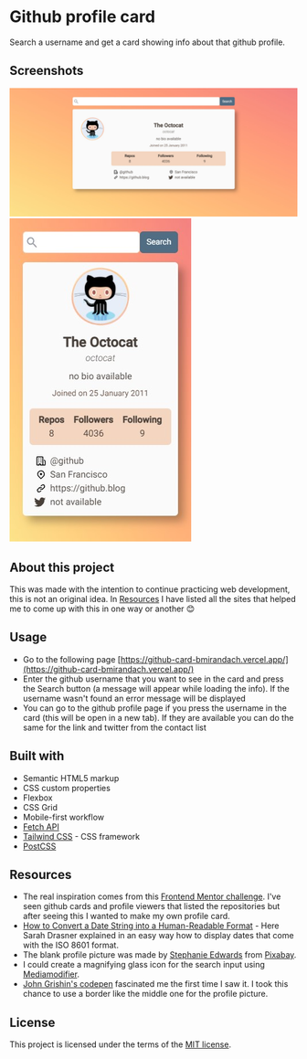 # Github profile card

Search a username and get a card showing info about that github profile.

## Screenshots

![](./screenshot-laptop.jpg)
![](./screenshot-mobile.jpg)

## About this project

This was made with the intention to continue practicing web development, this is not an original idea. In [Resources](#resources) I have listed all the sites that helped me to come up with this in one way or another 😊

## Usage

- Go to the following page [https://github-card-bmirandach.vercel.app/](https://github-card-bmirandach.vercel.app/)
- Enter the github username that you want to see in the card and press the Search button (a message will appear while loading the info). If the username wasn't found an error message will be displayed
- You can go to the github profile page if you press the username in the card (this will be open in a new tab). If they are available you can do the same for the link and twitter from the contact list

## Built with

- Semantic HTML5 markup
- CSS custom properties
- Flexbox
- CSS Grid
- Mobile-first workflow
- [Fetch API](https://developer.mozilla.org/en-US/docs/Web/API/Fetch_API)
- [Tailwind CSS](https://tailwindcss.com/) - CSS framework
- [PostCSS](https://postcss.org/)

## Resources

- The real inspiration comes from this [Frontend Mentor challenge](https://www.frontendmentor.io/challenges/github-user-search-app-Q09YOgaH6). I've seen github cards and profile viewers that listed the repositories but after seeing this I wanted to make my own profile card.
- [How to Convert a Date String into a Human-Readable Format](https://css-tricks.com/how-to-convert-a-date-string-into-a-human-readable-format/) - Here Sarah Drasner explained in an easy way how to display dates that come with the ISO 8601 format.
- The blank profile picture was made by [Stephanie Edwards](https://pixabay.com/users/wanderercreative-855399/?utm_source=link-attribution&utm_medium=referral&utm_campaign=image&utm_content=973460) from [Pixabay](https://pixabay.com/?utm_source=link-attribution&utm_medium=referral&utm_campaign=image&utm_content=973460).
- I could create a magnifying glass icon for the search input using [Mediamodifier](https://mediamodifier.com/design).
- [John Grishin's codepen](https://codepen.io/exah/pen/Lqyem) fascinated me the first time I saw it. I took this chance to use a border like the middle one for the profile picture.

## License

This project is licensed under the terms of the [MIT license](https://github.com/bmirandach/github-card/blob/master/LICENSE).

